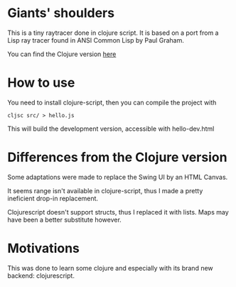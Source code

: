 # Giants' shoulders
This is a tiny raytracer done in clojure script.
It is based on a port from a Lisp ray tracer found in ANSI Common Lisp
by Paul Graham.

You can find the Clojure version [here](http://www.fatvat.co.uk/2009/01/ray-tracing-in-clojure.html)

# How to use
You need to install clojure-script, then you can compile the project with

	cljsc src/ > hello.js
This will build the development version, accessible with hello-dev.html

# Differences from the Clojure version
Some adaptations were made to replace the Swing UI by an HTML Canvas.

It seems range isn't available in clojure-script, thus I made a pretty ineficient
drop-in replacement.

Clojurescript doesn't support structs, thus I replaced it with
lists. Maps may have been a better substitute however.


# Motivations
This was done to learn some clojure and especially with its brand new
backend: clojurescript.

